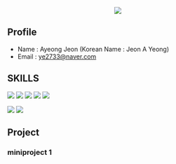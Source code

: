 <p align='center'>
  <a href="https://github.com/YE2733">
    <img src="https://capsule-render.vercel.app/api?type=waving&color=gradient&fontColor=FFFFFF&height=300&section=header&text=Ayeong%20Jeon&fontSize=80"/>
  </a>
</p>


## Profile
- Name : Ayeong Jeon (Korean Name : Jeon A Yeong)
- Email : ye2733@naver.com

## SKILLS
<img src="https://img.shields.io/badge/Python-3766AB?style=for-the-badge&logo=Python&logoColor=white"/> <img src="https://img.shields.io/badge/R-276DC3?style=for-the-badge&logo=R&logoColor=white"/> <img src="https://img.shields.io/badge/oracle-F80000?style=for-the-badge&logo=oracle&logoColor=white"> <img src="https://img.shields.io/badge/django-092E20?style=for-the-badge&logo=django&logoColor=white"> <img src="https://img.shields.io/badge/html5-E34F26?style=for-the-badge&logo=html5&logoColor=white">


<img src="https://img.shields.io/badge/Visual Studio Code-007ACC?style=for-the-badge&logo=visualstudiocode&logoColor=white"/> <img src="https://img.shields.io/badge/Jupyter-F37626?style=for-the-badge&logo=jupyter&logoColor=white"/>



## Project
### miniproject 1 



<!--
**YE2733/ye2733** is a ✨ _special_ ✨ repository because its `README.md` (this file) appears on your GitHub profile.

Here are some ideas to get you started:

- 🔭 I’m currently working on ...
- 🌱 I’m currently learning ...
- 👯 I’m looking to collaborate on ...
- 🤔 I’m looking for help with ...
- 💬 Ask me about ...
- 📫 How to reach me: ...
- 😄 Pronouns: ...
- ⚡ Fun fact: ...
-->
